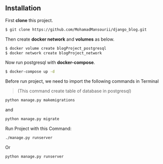 ##  Installation
First **clone** this project.
```sh
$ git clone https://github.com/MohamadMansourii/django_blog.git
```
Then create **docker network** and **volumes** as below.

```sh
$ docker volume create blogProject_postgresql
$ docker network create blogProject_network
```
Now run postgresql with **docker-compose**.
```sh
$ docker-compose up -d
```
Before run project, we need to import the following commands in Terminal
> (This command create table of database in postgresql)

```sh
python manage.py makemigrations
```
and
```sh
python manage.py migrate
```

Run Project with this Command:

```sh
./manage.py runserver
```

Or

```sh
python manage.py runserver
```
